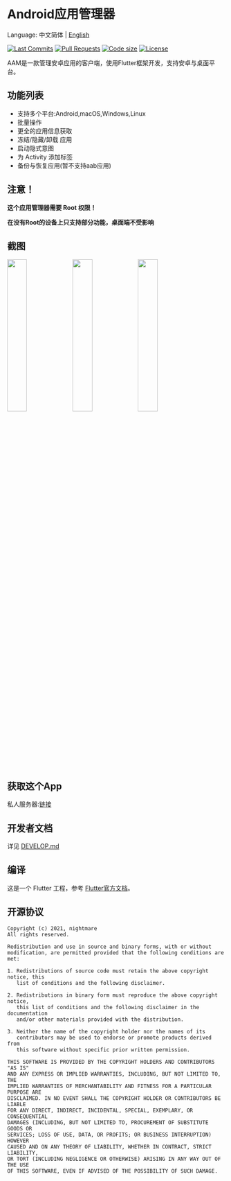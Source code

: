 # Android应用管理器
Language: 中文简体 | [English](README-EN.md)

[![Last Commits](https://img.shields.io/github/last-commit/nightmare-space/app_manager?logo=git&logoColor=white)](https://github.com/nightmare-space/app_manager/commits/master)
[![Pull Requests](https://img.shields.io/github/issues-pr/nightmare-space/app_manager?logo=github&logoColor=white)](https://github.com/nightmare-space/app_manager/pulls)
[![Code size](https://img.shields.io/github/languages/code-size/nightmare-space/app_manager?logo=github&logoColor=white)](https://github.com/nightmare-space/app_manager)
[![License](https://img.shields.io/github/license/nightmare-space/app_manager?logo=open-source-initiative&logoColor=green)](https://github.com/nightmare-space/app_manager/blob/master/LICENSE)

AAM是一款管理安卓应用的客户端，使用Flutter框架开发，支持安卓与桌面平台。

## 功能列表

- 支持多个平台:Android,macOS,Windows,Linux
- 批量操作
- 更全的应用信息获取
- 冻结/隐藏/卸载 应用
- 启动隐式意图
- 为 Activity 添加标签
- 备份与恢复应用(暂不支持aab应用)

## 注意！

**这个应用管理器需要 Root 权限！**

**在没有Root的设备上只支持部分功能，桌面端不受影响**

## 截图
<img src="https://raw.githubusercontent.com/nightmare-space/app_manager/main/screenshot/app_info.jpg" width = "30%" alt="" align=center /><img src="https://raw.githubusercontent.com/nightmare-space/app_manager/main/screenshot/sys_list.jpg" width = "30%" alt="" align=center /><img src="https://raw.githubusercontent.com/nightmare-space/app_manager/main/screenshot/search.jpg" width = "30%" alt="" align=center />

## 获取这个App
私人服务器:[链接](链接)

## 开发者文档

详见 [DEVELOP.md](DEVELOP.md)
## 编译
这是一个 Flutter 工程，参考 [Flutter官方文档](https://flutter.dev/docs)。

## 开源协议
```
Copyright (c) 2021, nightmare
All rights reserved.

Redistribution and use in source and binary forms, with or without
modification, are permitted provided that the following conditions are met:

1. Redistributions of source code must retain the above copyright notice, this
   list of conditions and the following disclaimer.

2. Redistributions in binary form must reproduce the above copyright notice,
   this list of conditions and the following disclaimer in the documentation
   and/or other materials provided with the distribution.

3. Neither the name of the copyright holder nor the names of its
   contributors may be used to endorse or promote products derived from
   this software without specific prior written permission.

THIS SOFTWARE IS PROVIDED BY THE COPYRIGHT HOLDERS AND CONTRIBUTORS "AS IS"
AND ANY EXPRESS OR IMPLIED WARRANTIES, INCLUDING, BUT NOT LIMITED TO, THE
IMPLIED WARRANTIES OF MERCHANTABILITY AND FITNESS FOR A PARTICULAR PURPOSE ARE
DISCLAIMED. IN NO EVENT SHALL THE COPYRIGHT HOLDER OR CONTRIBUTORS BE LIABLE
FOR ANY DIRECT, INDIRECT, INCIDENTAL, SPECIAL, EXEMPLARY, OR CONSEQUENTIAL
DAMAGES (INCLUDING, BUT NOT LIMITED TO, PROCUREMENT OF SUBSTITUTE GOODS OR
SERVICES; LOSS OF USE, DATA, OR PROFITS; OR BUSINESS INTERRUPTION) HOWEVER
CAUSED AND ON ANY THEORY OF LIABILITY, WHETHER IN CONTRACT, STRICT LIABILITY,
OR TORT (INCLUDING NEGLIGENCE OR OTHERWISE) ARISING IN ANY WAY OUT OF THE USE
OF THIS SOFTWARE, EVEN IF ADVISED OF THE POSSIBILITY OF SUCH DAMAGE.
```